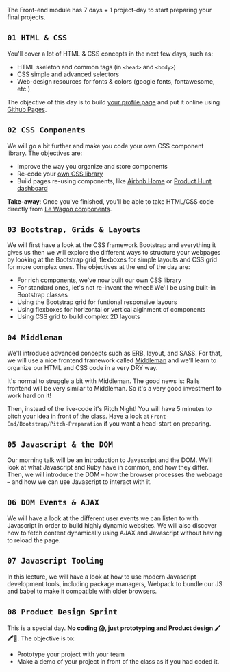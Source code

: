 The Front-end module has 7 days + 1 project-day to start preparing your final projects.

## `01 HTML & CSS`

You'll cover a lot of HTML & CSS concepts in the next few days, such as:

- HTML skeleton and common tags (in `<head>` and `<body>`)
- CSS simple and advanced selectors
- Web-design resources for fonts & colors (google fonts, fontawesome, etc.)

The objective of this day is to build [your profile page](http://lewagon.github.io/html-css-challenges/04-advanced-selectors/) and put it online using [Github Pages](https://pages.github.com/).

## `02 CSS Components`

We will go a bit further and make you code your own CSS component library. The objectives are:

- Improve the way you organize and store components
- Re-code your [own CSS library](http://lewagon.github.io/ui-components)
- Build pages re-using components, like [Airbnb Home](http://lewagon.github.io/html-css-challenges/10-homepage-with-cards/) or [Product Hunt dashboard](http://lewagon.github.io/html-css-challenges/12-profile-with-products/)

**Take-away**: Once you've finished, you'll be able to take HTML/CSS code directly from [Le Wagon components](http://lewagon.github.io/ui-components).

## `03 Bootstrap, Grids & Layouts`

We will first have a look at the CSS framework Bootstrap and everything it gives us then we will explore the different ways to structure your webpages by looking at the Bootstrap grid, flexboxes for simple layouts and CSS grid for more complex ones. The objectives at the end of the day are:

- For rich components, we've now built our own CSS library
- For standard ones, let's not re-invent the wheel! We'll be using built-in Bootstrap classes
- Using the Bootstrap grid for funtional responsive layours
- Using flexboxes for horizontal or vertical alginment of components
- Using CSS grid to build complex 2D layouts

## `04 Middleman`

We'll introduce advanced concepts such as ERB, layout, and SASS. For that, we will use a nice frontend framework called [Middleman](https://middlemanapp.com) and we'll learn to organize our HTML and CSS code in a very DRY way.

It's normal to struggle a bit with Middleman. The good news is: Rails frontend will be very similar to Middleman. So it's a very good investment to work hard on it!

Then, instead of the live-code it's Pitch Night! You will have 5 minutes to pitch your idea in front of the class. Have a look at `Front-End/Bootstrap/Pitch-Preparation` if you want a head-start on preparing.

## `05 Javascript & the DOM`

Our morning talk will be an introduction to Javascript and the DOM. We'll look at what Javascript and Ruby have in common, and how they differ. Then, we will introduce the DOM – how the browser processes the webpage – and how we can use Javascript to interact with it.

## `06 DOM Events & AJAX`

We will have a look at the different user events we can listen to with Javascript in order to build highly dynamic websites. We will also discover how to fetch content dynamically using AJAX and Javascript without having to reload the page.

## `07 Javascript Tooling`

In this lecture, we will have a look at how to use modern Javascript development tools, including package managers, Webpack to bundle our JS and babel to make it compatible with older browsers.

## `08 Product Design Sprint`

This is a special day. **No coding 😱, just prototyping and Product design 🖌🖍📝**. The objective is to:

- Prototype your project with your team
- Make a demo of your project in front of the class as if you had coded it.

